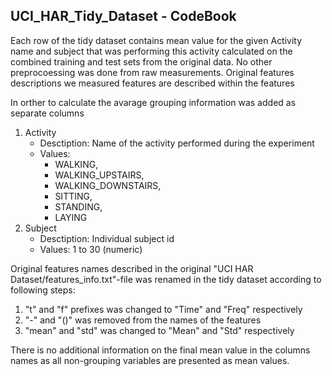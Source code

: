 
## UCI_HAR_Tidy_Dataset - CodeBook

Each row of the tidy dataset contains mean value for the given Activity name and subject that was performing this activity calculated on the combined training and test sets from the original data.
No other preprocoessing was done from raw measurements.
Original features descriptions we measured features are described within the features 

In orther to calculate the avarage grouping information was added as separate columns 
1. Activity
    - Desctiption: Name of the activity performed during the experiment
    - Values: 
      - WALKING, 
      - WALKING_UPSTAIRS, 
      - WALKING_DOWNSTAIRS, 
      - SITTING, 
      - STANDING,
      - LAYING
 2. Subject
    - Desctiption: Individual subject id
    - Values: 1 to 30 (numeric)

Original features names described in the original "UCI HAR Dataset/features_info.txt"-file was renamed in the tidy dataset according to following steps:
 1. "t" and "f" prefixes was changed to "Time" and "Freq" respectively
 2. "-" and "()" was removed from the names of the features
 3. "mean" and "std" was changed to "Mean" and "Std" respectively

There is no additional information on the final mean value in the columns names as all non-grouping variables are presented as mean values.
 
